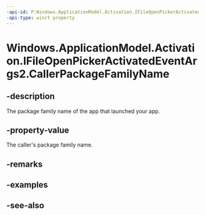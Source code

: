 ----api-id: P:Windows.ApplicationModel.Activation.IFileOpenPickerActivatedEventArgs2.CallerPackageFamilyName
-api-type: winrt property
---<!-- Property syntaxpublic string CallerPackageFamilyName { get; }--># Windows.ApplicationModel.Activation.IFileOpenPickerActivatedEventArgs2.CallerPackageFamilyName## -descriptionThe package family name of the app that launched your app.## -property-valueThe caller's package family name.## -remarks## -examples## -see-also